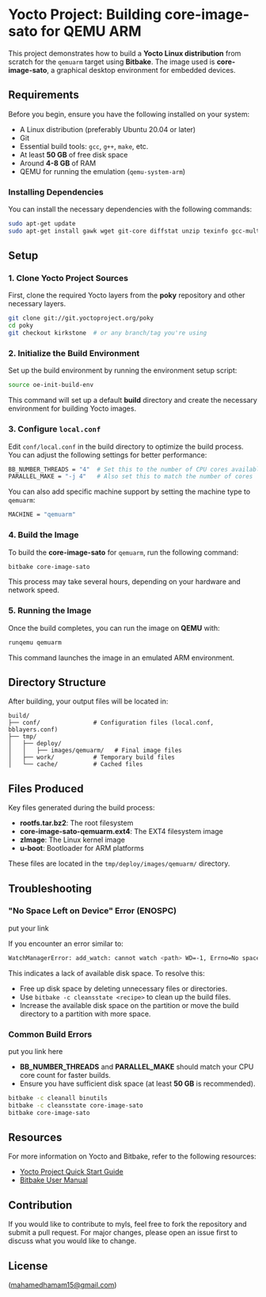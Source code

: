 
# Yocto Project: Building core-image-sato for QEMU ARM

This project demonstrates how to build a **Yocto Linux distribution** from scratch for the `qemuarm` target using **Bitbake**. The image used is **core-image-sato**, a graphical desktop environment for embedded devices.

## Requirements

Before you begin, ensure you have the following installed on your system:
- A Linux distribution (preferably Ubuntu 20.04 or later)
- Git
- Essential build tools: `gcc`, `g++`, `make`, etc.
- At least **50 GB** of free disk space
- Around **4-8 GB** of RAM
- QEMU for running the emulation (`qemu-system-arm`)

### Installing Dependencies

You can install the necessary dependencies with the following commands:

```bash
sudo apt-get update
sudo apt-get install gawk wget git-core diffstat unzip texinfo gcc-multilib      build-essential chrpath socat libsdl1.2-dev xterm
```

## Setup

### 1. Clone Yocto Project Sources

First, clone the required Yocto layers from the **poky** repository and other necessary layers.

```bash
git clone git://git.yoctoproject.org/poky
cd poky
git checkout kirkstone  # or any branch/tag you're using
```

### 2. Initialize the Build Environment

Set up the build environment by running the environment setup script:

```bash
source oe-init-build-env
```

This command will set up a default **build** directory and create the necessary environment for building Yocto images.

### 3. Configure `local.conf`

Edit `conf/local.conf` in the build directory to optimize the build process. You can adjust the following settings for better performance:

```bash
BB_NUMBER_THREADS = "4"  # Set this to the number of CPU cores available 
PARALLEL_MAKE = "-j 4"   # Also set this to match the number of cores
```

You can also add specific machine support by setting the machine type to `qemuarm`:

```bash
MACHINE = "qemuarm"
```

### 4. Build the Image

To build the **core-image-sato** for `qemuarm`, run the following command:

```bash
bitbake core-image-sato
```

This process may take several hours, depending on your hardware and network speed.

### 5. Running the Image

Once the build completes, you can run the image on **QEMU** with:

```bash
runqemu qemuarm
```

This command launches the image in an emulated ARM environment.

## Directory Structure

After building, your output files will be located in:

```
build/
├── conf/               # Configuration files (local.conf, bblayers.conf)
├── tmp/
│   ├── deploy/
│   │   ├── images/qemuarm/   # Final image files
│   ├── work/           # Temporary build files
│   └── cache/          # Cached files
```

## Files Produced

Key files generated during the build process:

- **rootfs.tar.bz2**: The root filesystem
- **core-image-sato-qemuarm.ext4**: The EXT4 filesystem image
- **zImage**: The Linux kernel image
- **u-boot**: Bootloader for ARM platforms

These files are located in the `tmp/deploy/images/qemuarm/` directory.

## Troubleshooting

### "No Space Left on Device" Error (ENOSPC)

put your link

If you encounter an error similar to:

```bash
WatchManagerError: add_watch: cannot watch <path> WD=-1, Errno=No space left on device (ENOSPC)
```

This indicates a lack of available disk space. To resolve this:

- Free up disk space by deleting unnecessary files or directories.
- Use `bitbake -c cleansstate <recipe>` to clean up the build files.
- Increase the available disk space on the partition or move the build directory to a partition with more space.

### Common Build Errors

put you link here

- **BB_NUMBER_THREADS** and **PARALLEL_MAKE** should match your CPU core count for faster builds.
- Ensure you have sufficient disk space (at least **50 GB** is recommended).

```bash
bitbake -c cleanall binutils
bitbake -c cleansstate core-image-sato
bitbake core-image-sato
```

## Resources

For more information on Yocto and Bitbake, refer to the following resources:

- [Yocto Project Quick Start Guide](https://www.yoctoproject.org/docs/current/brief-yoctoprojectqs/brief-yoctoprojectqs.html)
- [Bitbake User Manual](https://www.yoctoproject.org/docs/current/bitbake-user-manual/bitbake-user-manual.html)

## Contribution
If you would like to contribute to myls, feel free to fork the repository and submit a pull request. For major changes, please open an issue first to discuss what you would like to change.

## License
(mahamedhamam15@gmail.com)
